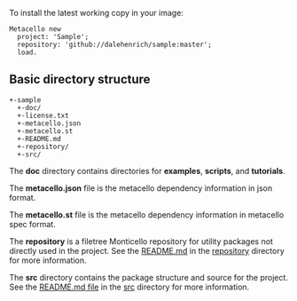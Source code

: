 To install the latest working copy in your image:

```Smalltalk
Metacello new
  project: 'Sample';
  repository: 'github://dalehenrich/sample:master';
  load.
```

## Basic directory structure

```
+-sample
  +-doc/
  +-license.txt
  +-metacello.json
  +-metacello.st
  +-README.md
  +-repository/
  +-src/
```

The **doc** directory contains directories for **examples**, **scripts**, and **tutorials**. 

The **metacello.json** file is the metacello dependency information in json format.

The **metacello.st** file is the metacello dependency information in metacello spec format.

The **repository** is a filetree Monticello repository for utility packages not directly used in the project. See the 
[README.md](repository/README.md) in the [repository](repository) directory for more information.

The **src** directory contains the package structure and source for the project. 
See the [README.md file](src/README.md) in the [src](src) directory for more information.
